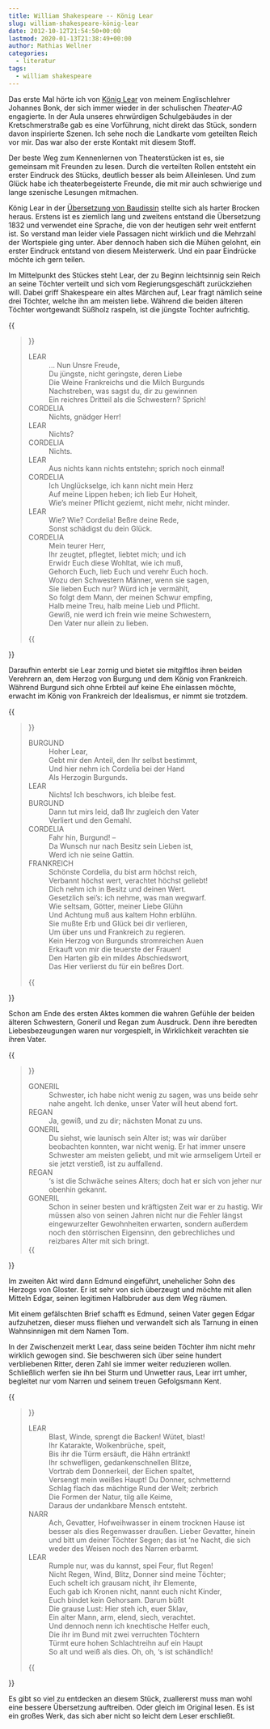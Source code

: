 ```yaml
---
title: William Shakespeare -- König Lear
slug: william-shakespeare-könig-lear
date: 2012-10-12T21:54:50+00:00
lastmod: 2020-01-13T21:38:49+00:00
author: Mathias Wellner
categories:
  - literatur
tags:
  - william shakespeare
---
```

Das erste Mal hörte ich von [König Lear](http://de.wikipedia.org/wiki/K%C3%B6nig_Lear) von meinem Englischlehrer Johannes Bonk, der sich immer wieder in der schulischen *Theater-AG* engagierte. In der Aula unseres ehrwürdigen Schulgebäudes in der Kretschmerstraße gab es eine Vorführung, nicht direkt das Stück, sondern davon inspirierte Szenen. Ich sehe noch die Landkarte vom geteilten Reich vor mir. Das war also der erste Kontakt mit diesem Stoff. 

Der beste Weg zum Kennenlernen von Theaterstücken ist es, sie gemeinsam mit Freunden zu lesen. Durch die verteilten Rollen entsteht ein erster Eindruck des Stücks, deutlich besser als beim Alleinlesen. Und zum Glück habe ich theaterbegeisterte Freunde, die mit mir auch schwierige und lange szenische Lesungen mitmachen. 

König Lear in der [Übersetzung von Baudissin](http://gutenberg.spiegel.de/buch/2164/1) stellte sich als harter Brocken heraus. Erstens ist es ziemlich lang und zweitens entstand die Übersetzung 1832 und verwendet eine Sprache, die von der heutigen sehr weit entfernt ist. So verstand man leider viele Passagen nicht wirklich und die Mehrzahl der Wortspiele ging unter. Aber dennoch haben sich die Mühen gelohnt, ein erster Eindruck entstand von diesem Meisterwerk. Und ein paar Eindrücke möchte ich gern teilen. 

Im Mittelpunkt des Stückes steht Lear, der zu Beginn leichtsinnig sein Reich an seine Töchter verteilt und sich vom Regierungsgeschäft zurückziehen will. Dabei griff Shakespeare ein altes Märchen auf, Lear fragt nämlich seine drei Töchter, welche ihn am meisten liebe. Während die beiden älteren Töchter wortgewandt Süßholz raspeln, ist die jüngste Tochter aufrichtig. 

{{<blockquote>}}
<dl>
<dt>LEAR</dt>
<dd>&#8230; Nun Unsre Freude,<br>
Du jüngste, nicht geringste, deren Liebe<br>
Die Weine Frankreichs und die Milch Burgunds<br>
Nachstreben, was sagst du, dir zu gewinnen<br>
Ein reichres Dritteil als die Schwestern? Sprich!
</dd>
<dt>CORDELIA</dt>  
<dd>Nichts, gnädger Herr!</dd>
<dt>LEAR</dt>  
<dd>Nichts?</dd>
<dt>CORDELIA</dt>  
<dd>Nichts.</dd>
<dt>LEAR</dt>  
<dd>Aus nichts kann nichts entstehn; sprich noch einmal!</dd>
<dt>CORDELIA</dt>  
<dd>Ich Unglückselge, ich kann nicht mein Herz<br>  
Auf meine Lippen heben; ich lieb Eur Hoheit,<br>  
Wie&#8217;s meiner Pflicht geziemt, nicht mehr, nicht minder.
</dd>
<dt>LEAR</dt>  
<dd>Wie? Wie? Cordelia! Beßre deine Rede,<br>  
Sonst schädigst du dein Glück.</dd>
<dt>CORDELIA</dt>           
<dd>Mein teurer Herr,<br>  
Ihr zeugtet, pflegtet, liebtet mich; und ich<br>
Erwidr Euch diese Wohltat, wie ich muß,<br>
Gehorch Euch, lieb Euch und verehr Euch hoch.<br>
Wozu den Schwestern Männer, wenn sie sagen,<br>  
Sie lieben Euch nur? Würd ich je vermählt,<br>  
So folgt dem Mann, der meinen Schwur empfing,<br>  
Halb meine Treu, halb meine Lieb und Pflicht.<br>  
Gewiß, nie werd ich frein wie meine Schwestern,<br>  
Den Vater nur allein zu lieben.</dd>
</dl>
{{</blockquote>}}

Daraufhin enterbt sie Lear zornig und bietet sie mitgiftlos ihren beiden Verehrern an, dem Herzog von Burgung und dem König von Frankreich. Während Burgund sich ohne Erbteil auf keine Ehe einlassen möchte, erwacht im König von Frankreich der Idealismus, er nimmt sie trotzdem. 

{{<blockquote>}}
<dl>
<dt>BURGUND</dt>                                
<dd>Hoher Lear,<br>
Gebt mir den Anteil, den Ihr selbst bestimmt,<br>
Und hier nehm ich Cordelia bei der Hand<br>
Als Herzogin Burgunds.</dd>
<dt>LEAR</dt>
<dd>Nichts! Ich beschwors, ich bleibe fest.</dd>
<dt>BURGUND</dt>
<dd>Dann tut mirs leid, daß Ihr zugleich den Vater<br>
Verliert und den Gemahl.</dd>
<dt>CORDELIA</dt>
<dd>Fahr hin, Burgund! &#8211;<br>
Da Wunsch nur nach Besitz sein Lieben ist,<br>
Werd ich nie seine Gattin.</dd>
<dt>FRANKREICH</dt>
<dd>Schönste Cordelia, du bist arm höchst reich,<br>
Verbannt höchst wert, verachtet höchst geliebt!<br>
Dich nehm ich in Besitz und deinen Wert.<br>
Gesetzlich sei&#8217;s: ich nehme, was man wegwarf.<br>
Wie seltsam, Götter, meiner Liebe Glühn<br>
Und Achtung muß aus kaltem Hohn erblühn.<br>
Sie mußte Erb und Glück bei dir verlieren,<br>
Um über uns und Frankreich zu regieren.<br>
Kein Herzog von Burgunds stromreichen Auen<br>
Erkauft von mir die teuerste der Frauen!<br>
Den Harten gib ein mildes Abschiedswort,<br>
Das Hier verlierst du für ein beßres Dort.</dd>
</dl>
{{</blockquote>}}

Schon am Ende des ersten Aktes kommen die wahren Gefühle der beiden älteren Schwestern, Goneril und Regan zum Ausdruck. Denn ihre beredten Liebesbezeugungen waren nur vorgespielt, in Wirklichkeit verachten sie ihren Vater. 

{{<blockquote>}}
<dt>GONERIL</dt>  
<dd>Schwester, ich habe nicht wenig zu sagen, was uns beide sehr nahe angeht. Ich denke, unser Vater will heut abend fort.</dd>
<dt>REGAN</dt>  
<dd>Ja, gewiß, und zu dir; nächsten Monat zu uns.</dd>
<dt>GONERIL</dt>  
<dd>Du siehst, wie launisch sein Alter ist; was wir darüber beobachten konnten, war nicht wenig. Er hat immer unsere Schwester am meisten geliebt, und mit wie armseligem Urteil er sie jetzt verstieß, ist zu auffallend.</dd>
<dt>REGAN</dt>  
<dd>&#8216;s ist die Schwäche seines Alters; doch hat er sich von jeher nur obenhin gekannt.</dd>
<dt>GONERIL</dt>  
<dd>Schon in seiner besten und kräftigsten Zeit war er zu hastig. Wir müssen also von seinen Jahren nicht nur die Fehler längst eingewurzelter Gewohnheiten erwarten, sondern außerdem noch den störrischen Eigensinn, den gebrechliches und reizbares Alter mit sich bringt.</dd>
{{</blockquote>}}

Im zweiten Akt wird dann Edmund eingeführt, unehelicher Sohn des Herzogs von Gloster. Er ist sehr von sich überzeugt und möchte mit allen Mitteln Edgar, seinen legitimen Halbbruder aus dem Weg räumen. 

Mit einem gefälschten Brief schafft es Edmund, seinen Vater gegen Edgar aufzuhetzen, dieser muss fliehen und verwandelt sich als Tarnung in einen Wahnsinnigen mit dem Namen Tom. 

In der Zwischenzeit merkt Lear, dass seine beiden Töchter ihm nicht mehr wirklich gewogen sind. Sie beschweren sich über seine hundert verbliebenen Ritter, deren Zahl sie immer weiter reduzieren wollen. Schließlich werfen sie ihn bei Sturm und Unwetter raus, Lear irrt umher, begleitet nur vom Narren und seinem treuen Gefolgsmann Kent. 

{{<blockquote>}}
<dl>
<dt>LEAR</dt>
<dd>Blast, Winde, sprengt die Backen! Wütet, blast!<br>
Ihr Katarakte, Wolkenbrüche, speit,<br>
Bis ihr die Türm ersäuft, die Hähn ertränkt!<br>  
Ihr schwefligen, gedankenschnellen Blitze,<br>  
Vortrab dem Donnerkeil, der Eichen spaltet,<br>  
Versengt mein weißes Haupt! Du Donner, schmetternd<br>  
Schlag flach das mächtige Rund der Welt; zerbrich<br>  
Die Formen der Natur, tilg alle Keime,<br>  
Daraus der undankbare Mensch entsteht.</dd>
<dt>NARR</dt>  
<dd>Ach, Gevatter, Hofweihwasser in einem trocknen Hause ist besser als dies Regenwasser draußen. Lieber Gevatter, hinein und bitt um deiner Töchter Segen; das ist &#8216;ne Nacht, die sich weder des Weisen noch des Narren erbarmt.</dd>
<dt>LEAR</dt>
<dd>Rumple nur, was du kannst, spei Feur, flut Regen!<br>  
Nicht Regen, Wind, Blitz, Donner sind meine Töchter;<br>  
Euch schelt ich grausam nicht, ihr Elemente,<br>  
Euch gab ich Kronen nicht, nannt euch nicht Kinder,<br>  
Euch bindet kein Gehorsam. Darum büßt<br>  
Die grause Lust: Hier steh ich, euer Sklav,<br>  
Ein alter Mann, arm, elend, siech, verachtet.<br>  
Und dennoch nenn ich knechtische Helfer euch,<br>  
Die ihr im Bund mit zwei verruchten Töchtern<br>  
Türmt eure hohen Schlachtreihn auf ein Haupt<br>  
So alt und weiß als dies. Oh, oh, &#8216;s ist schändlich!</dd>
</dl>
{{</blockquote>}}

Es gibt so viel zu entdecken an diesem Stück, zuallererst muss man wohl eine bessere Übersetzung auftreiben. Oder gleich im Original lesen. Es ist ein großes Werk, das sich aber nicht so leicht dem Leser erschließt.
